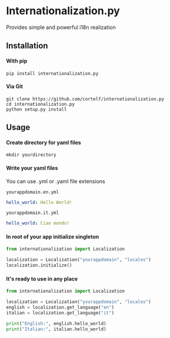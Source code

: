 # Internationalization.py
Provides simple and powerful i18n realization

## Installation

#### With pip
```shell
pip install internationalization.py
```
#### Via Git
```shell
git clone https://github.com/cortelf/internationalization.py
cd internationalization.py
python setup.py install
```

## Usage
#### Create directory for yaml files
```shell
mkdir yourdirectory
```
#### Write your yaml files
You can use .yml or .yaml file extensions
```shell
yourappdomain.en.yml
```
```yaml
hello_world: Hello World!
```
```shell
yourappdomain.it.yml
```
```yaml
hello_world: Ciao mondo!
```
#### In root of your app initialize singleton
```python
from internationalization import Localization

localization = Localization("yourappdomain", "locales")
localization.initialize()
```
#### It's ready to use in any place
```python
from internationalization import Localization

localization = Localization("yourappdomain", "locales")
english = localization.get_language("en")
italian = localization.get_language("it")

print("English:", english.hello_world)
print("Italian:", italian.hello_world)
```